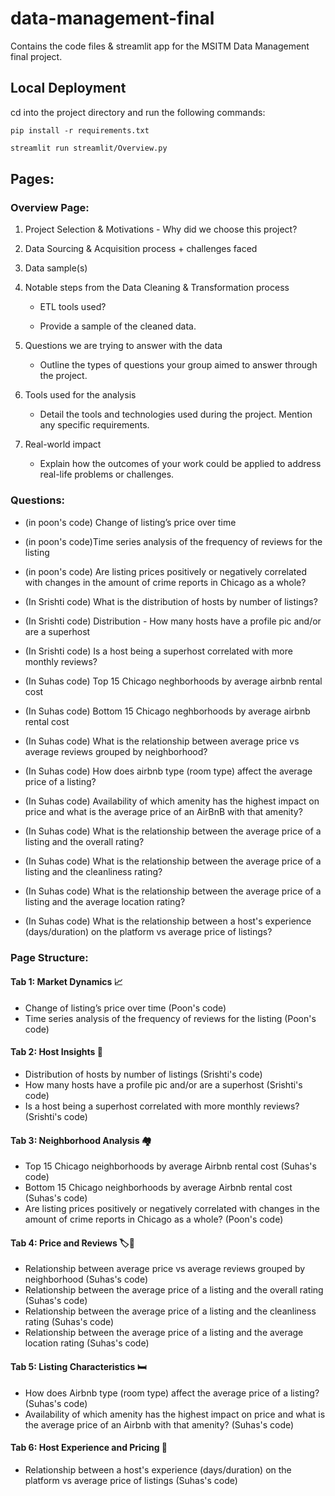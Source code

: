 # data-management-final
 Contains the code files & streamlit app for the MSITM Data Management final project.

## Local Deployment

cd into the project directory and run the following commands:

```
pip install -r requirements.txt
```

```bash
streamlit run streamlit/Overview.py
```

## Pages:

### Overview Page:

1. Project Selection & Motivations - Why did we choose this project?

2. Data Sourcing & Acquisition process + challenges faced

3. Data sample(s)

3. Notable steps from the Data Cleaning & Transformation process

    * ETL tools used?

    * Provide a sample of the cleaned data.

4. Questions we are trying to answer with the data

    * Outline the types of questions your group aimed to answer through the project.

5. Tools used for the analysis

    * Detail the tools and technologies used during the project. Mention any specific requirements.

6. Real-world impact

    * Explain how the outcomes of your work could be applied to address real-life problems or challenges.

### Questions:

* (in poon's code) Change of listing’s price over time 
* (in poon's code)Time series analysis of the frequency of reviews for the listing
* (in poon's code) Are listing prices positively or negatively correlated with changes in the amount of
crime reports in Chicago as a whole? 

* (In Srishti code) What is the distribution of hosts by number of listings?
* (In Srishti code) Distribution - How many hosts have a profile pic and/or are a superhost
* (In Srishti code) Is a host being a superhost correlated with more monthly reviews?

* (In Suhas code) Top 15 Chicago neghborhoods by average airbnb rental cost
* (In Suhas code) Bottom 15 Chicago neghborhoods by average airbnb rental cost
* (In Suhas code) What is the relationship between average price vs average reviews grouped by neighborhood?
* (In Suhas code) How does airbnb type (room type) affect the average price of a listing?
* (In Suhas code) Availability of which amenity has the highest impact on price and what is the average price of an AirBnB with that amenity?
* (In Suhas code) What is the relationship between the average price of a listing and the overall rating?
* (In Suhas code) What is the relationship between the average price of a listing and the cleanliness rating?
* (In Suhas code) What is the relationship between the average price of a listing and the average location rating?
* (In Suhas code) What is the relationship between a host's experience (days/duration) on the platform vs average price of listings?

### Page Structure:

#### Tab 1: Market Dynamics 📈
* Change of listing’s price over time (Poon's code)
* Time series analysis of the frequency of reviews for the listing (Poon's code)
#### Tab 2: Host Insights 👤
* Distribution of hosts by number of listings (Srishti's code)
* How many hosts have a profile pic and/or are a superhost (Srishti's code)
* Is a host being a superhost correlated with more monthly reviews? (Srishti's code)
#### Tab 3: Neighborhood Analysis 🏘️
* Top 15 Chicago neighborhoods by average Airbnb rental cost (Suhas's code)
* Bottom 15 Chicago neighborhoods by average Airbnb rental cost (Suhas's code)
* Are listing prices positively or negatively correlated with changes in the amount of crime reports in Chicago as a whole? (Poon's code)
#### Tab 4: Price and Reviews 🏷️💬
* Relationship between average price vs average reviews grouped by neighborhood (Suhas's code)
* Relationship between the average price of a listing and the overall rating (Suhas's code)
* Relationship between the average price of a listing and the cleanliness rating (Suhas's code)
* Relationship between the average price of a listing and the average location rating (Suhas's code)
#### Tab 5: Listing Characteristics 🛏️
* How does Airbnb type (room type) affect the average price of a listing? (Suhas's code)
* Availability of which amenity has the highest impact on price and what is the average price of an Airbnb with that amenity? (Suhas's code)
#### Tab 6: Host Experience and Pricing 🌟
* Relationship between a host's experience (days/duration) on the platform vs average price of listings (Suhas's code)